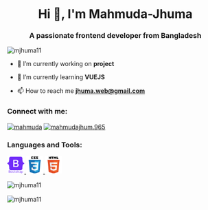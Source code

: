 <h1 align="center">Hi 👋, I'm Mahmuda-Jhuma</h1>
<h3 align="center">A passionate frontend developer from Bangladesh</h3>

<p align="left"> <img src="https://komarev.com/ghpvc/?username=mjhuma11&label=Profile%20views&color=0e75b6&style=flat" alt="mjhuma11" /> </p>

- 🔭 I’m currently working on **project**

- 🌱 I’m currently learning **VUEJS**

- 📫 How to reach me **jhuma.web@gmail.com**

<h3 align="left">Connect with me:</h3>
<p align="left">
  <a href="https://www.linkedin.com/in/mahmuda-akter-jhuma-835ba3365/" target="blank"><img align="center" src="2wCEAAkGBxMQEBUNBxMVERAXFRURDQ0YFxgWGg4XGBgYFxUWFhsYHSggGSYlHRYUITYhJSktLi4wFyA1ODMsNygtLjcBCgoKDg0OGxAQGysmHyYrKzItLTQwLS0tKzIrLS0tLSstLS0rLS0tLS0tLS0tLS0tLS0tKy0tLS0tLS0vLS0tLf" alt="mahmuda" height="30" width="40" /></a>
<a href="https://fb.com/mahmudajhum.965" target="blank"><img align="center" src="https://raw.githubusercontent.com/rahuldkjain/github-profile-readme-generator/master/src/images/icons/Social/facebook.svg" alt="mahmudajhum.965" height="30" width="40" /></a>
</p>


<h3 align="left">Languages and Tools:</h3>
<p align="left"> <a href="https://getbootstrap.com" target="_blank" rel="noreferrer"> <img src="https://raw.githubusercontent.com/devicons/devicon/master/icons/bootstrap/bootstrap-plain-wordmark.svg" alt="bootstrap" width="40" height="40"/> </a> <a href="https://www.w3schools.com/css/" target="_blank" rel="noreferrer"> <img src="https://raw.githubusercontent.com/devicons/devicon/master/icons/css3/css3-original-wordmark.svg" alt="css3" width="40" height="40"/> </a> <a href="https://www.w3.org/html/" target="_blank" rel="noreferrer"> <img src="https://raw.githubusercontent.com/devicons/devicon/master/icons/html5/html5-original-wordmark.svg" alt="html5" width="40" height="40"/> </a> </p>

<p><img align="center" src="https://github-readme-stats.vercel.app/api/top-langs?username=mjhuma11&show_icons=true&locale=en&layout=compact" alt="mjhuma11" /></p>

<p><img align="center" src="https://github-readme-streak-stats.herokuapp.com/?user=mjhuma11&" alt="mjhuma11" /></p>
